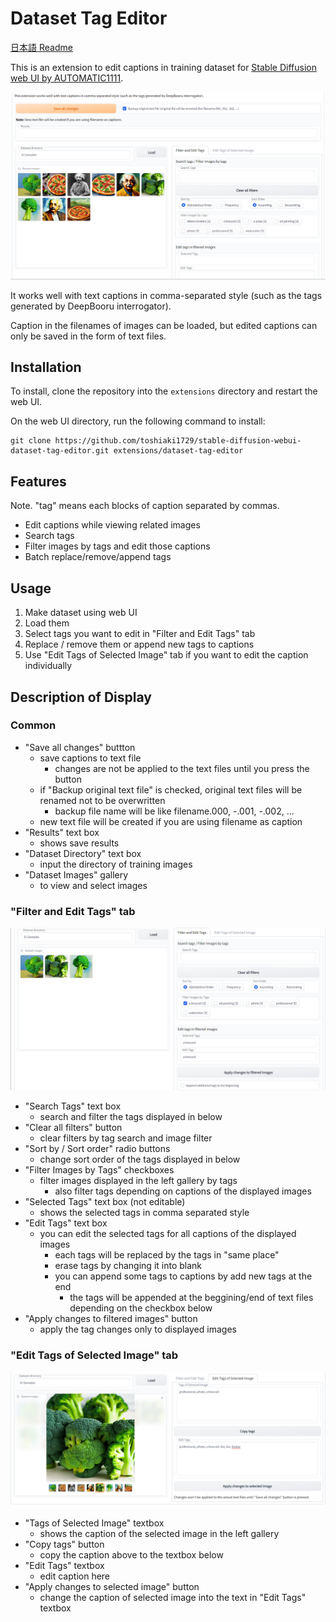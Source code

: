# Dataset Tag Editor

[日本語 Readme](README-JP.md)

This is an extension to edit captions in training dataset for [Stable Diffusion web UI by AUTOMATIC1111](https://github.com/AUTOMATIC1111/stable-diffusion-webui).

![](ss01.png)

It works well with text captions in comma-separated style (such as the tags generated by DeepBooru interrogator).

Caption in the filenames of images can be loaded, but edited captions can only be saved in the form of text files.

## Installation
To install, clone the repository into the `extensions` directory and restart the web UI.

On the web UI directory, run the following command to install:
```commandline
git clone https://github.com/toshiaki1729/stable-diffusion-webui-dataset-tag-editor.git extensions/dataset-tag-editor
```

## Features
Note. "tag" means each blocks of caption separated by commas.
- Edit captions while viewing related images
- Search tags
- Filter images by tags and edit those captions
- Batch replace/remove/append tags


## Usage
1. Make dataset using web UI
2. Load them
3. Select tags you want to edit in "Filter and Edit Tags" tab
4. Replace / remove them or append new tags to captions
5. Use "Edit Tags of Selected Image" tab if you want to edit the caption individually


## Description of Display

### Common
- "Save all changes" buttton
  - save captions to text file
    - changes are not be applied to the text files until you press the button
  - if "Backup original text file" is checked, original text files will be renamed not to be overwritten
    - backup file name will be like filename.000, -.001, -.002, ...
  - new text file will be created if you are using filename as caption
- "Results" text box
  - shows save results
- "Dataset Directory" text box
  - input the directory of training images
- "Dataset Images" gallery
  - to view and select images


### "Filter and Edit Tags" tab
![](ss02.png)

- "Search Tags" text box
  - search and filter the tags displayed in below
- "Clear all filters" button
  - clear filters by tag search and image filter
- "Sort by / Sort order" radio buttons
  - change sort order of the tags displayed in below
- "Filter Images by Tags" checkboxes
  - filter images displayed in the left gallery by tags
    - also filter tags depending on captions of the displayed images
- "Selected Tags" text box (not editable)
  - shows the selected tags in comma separated style
- "Edit Tags" text box
  - you can edit the selected tags for all captions of the displayed images
    - each tags will be replaced by the tags in "same place"
    - erase tags by changing it into blank
    - you can append some tags to captions by add new tags at the end
      - the tags will be appended at the beggining/end of text files depending on the checkbox below
- "Apply changes to filtered images" button
  - apply the tag changes only to displayed images



### "Edit Tags of Selected Image" tab
![](ss03.png)

- "Tags of Selected Image" textbox
  - shows the caption of the selected image in the left gallery
- "Copy tags" button
  - copy the caption above to the textbox below
- "Edit Tags" textbox
  - edit caption here
- "Apply changes to selected image" button
  - change the caption of selected image into the text in "Edit Tags" textbox